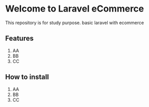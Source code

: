 # Welcome to Laravel eCommerce

This repository is for study purpose.
basic laravel with ecommerce

## Features

1. AA
2. BB
3. CC

## How to install

1. AA
2. BB
3. CC
